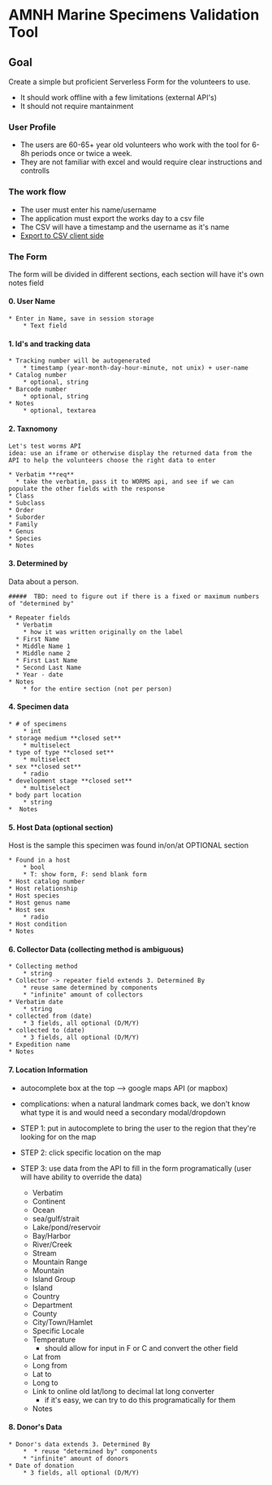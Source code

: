 # AMNH Marine Specimens Validation Tool

## Goal

Create a simple but proficient Serverless Form for the volunteers to use.

* It should work offline with a few limitations (external API's)
* It should not require mantainment


### User Profile

* The users are 60-65+ year old volunteers who work with the tool for 6-8h periods once or twice a week.
* They are not familiar with excel and would require clear instructions and controlls

### The work flow

* The user must enter his name/username
* The application must export the works day to a csv file
* The CSV will have a timestamp and the username as it's name
* [Export to CSV client side](https://stackoverflow.com/questions/14964035/how-to-export-javascript-array-info-to-csv-on-client-side)

### The Form

The form will be divided in different sections, each section will have it's own notes field 

#### 0. User Name
	* Enter in Name, save in session storage
  		* Text field

#### 1. Id's and tracking data

	* Tracking number will be autogenerated
  		* timestamp (year-month-day-hour-minute, not unix) + user-name
	* Catalog number
  		* optional, string
	* Barcode number
  		* optional, string
	* Notes
  		* optional, textarea

#### 2. Taxnomony
	
	Let's test worms API
    idea: use an iframe or otherwise display the returned data from the API to help the volunteers choose the right data to enter 

	* Verbatim **req**
	  * take the verbatim, pass it to WORMS api, and see if we can populate the other fields with the response 
	* Class
	* Subclass
	* Order
	* Suborder
	* Family 
	* Genus 
	* Species 
	* Notes

#### 3. Determined by
Data about a person. 

	#####  TBD: need to figure out if there is a fixed or maximum numbers of "determined by"

	* Repeater fields
      * Verbatim
        * how it was written originally on the label 
      * First Name
      * Middle Name 1
      * Middle name 2
      * First Last Name
      * Second Last Name
      * Year - date
    * Notes
    	* for the entire section (not per person) 

#### 4. Specimen data
	
	* # of specimens
		* int
	* storage medium **closed set**
		* multiselect
	* type of type **closed set**
		* multiselect	 
	* sex **closed set**
		* radio 	
	* development stage **closed set**
		* multiselect	 
	* body part location
		* string
	*  Notes

#### 5. Host Data (optional section)
Host is the sample this specimen was found in/on/at
OPTIONAL section

	* Found in a host
		* bool 
		* T: show form, F: send blank form
	* Host catalog number
	* Host relationship
	* Host species
	* Host genus name
	* Host sex
		* radio  
	* Host condition
	* Notes

#### 6. Collector Data (collecting method is ambiguous)

	* Collecting method
		* string 
	* Collector -> repeater field extends 3. Determined By
		* reuse same determined by components
		* "infinite" amount of collectors
	* Verbatim date
		* string 
	* collected from (date)
		* 3 fields, all optional (D/M/Y) 
	* collected to (date)
		* 3 fields, all optional (D/M/Y)  
	* Expedition name
	* Notes

#### 7. Location Information
* autocomplete box at the top --> google maps API (or mapbox)
* complications: when a natural landmark comes back, we don't know what type it is and would need a secondary modal/dropdown

* STEP 1: put in autocomplete to bring the user to the region that they're looking for on the map
* STEP 2: click specific location on the map 
* STEP 3: use data from the API to fill in the form programatically (user will have ability to override the data) 


	* Verbatim
	* Continent
	* Ocean
	* sea/gulf/strait
	* Lake/pond/reservoir
	* Bay/Harbor
	* River/Creek
	* Stream
	* Mountain Range
	* Mountain
	* Island Group
	* Island
	* Country
	* Department
	* County
	* City/Town/Hamlet
	* Specific Locale
	* Temperature 
		* should allow for input in F or C and convert the other field
	* Lat from
	* Long from
	* Lat to
	* Long to
	* Link to online old lat/long to decimal lat long converter
		* if it's easy, we can try to do this programatically for them  
	* Notes

#### 8. Donor's Data

	* Donor's data extends 3. Determined By
		*  * reuse "determined by" components
		* "infinite" amount of donors
	* Date of donation
		* 3 fields, all optional (D/M/Y) 


	
